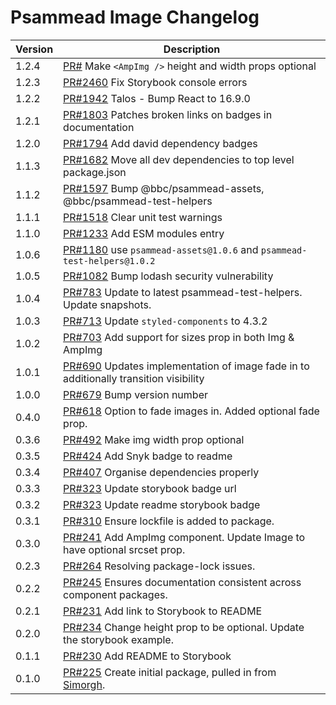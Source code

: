 # Psammead Image Changelog

<!-- prettier-ignore -->
| Version | Description |
|---------|-------------|
| 1.2.4 | [PR#]() Make `<AmpImg />` height and width props optional |
| 1.2.3 | [PR#2460](https://github.com/bbc/psammead/pull/2460) Fix Storybook console errors |
| 1.2.2 | [PR#1942](https://github.com/bbc/psammead/pull/1942) Talos - Bump React to 16.9.0 |
| 1.2.1 | [PR#1803](https://github.com/bbc/psammead/pull/1803/) Patches broken links on badges in documentation |
| 1.2.0 | [PR#1794](https://github.com/bbc/psammead/pull/1794) Add david dependency badges |
| 1.1.3 | [PR#1682](https://github.com/bbc/psammead/pull/1682) Move all dev dependencies to top level package.json |
| 1.1.2 | [PR#1597](https://github.com/bbc/psammead/pull/1597) Bump @bbc/psammead-assets, @bbc/psammead-test-helpers |
| 1.1.1 | [PR#1518](https://github.com/bbc/psammead/pull/1518) Clear unit test warnings |
| 1.1.0 | [PR#1233](https://github.com/bbc/psammead/pull/1233) Add ESM modules entry |
| 1.0.6 | [PR#1180](https://github.com/bbc/psammead/pull/1180) use `psammead-assets@1.0.6` and `psammead-test-helpers@1.0.2`|
| 1.0.5 | [PR#1082](https://github.com/bbc/psammead/pull/1082) Bump lodash security vulnerability |
| 1.0.4 | [PR#783](https://github.com/bbc/psammead/pull/783) Update to latest psammead-test-helpers. Update snapshots. |
| 1.0.3   | [PR#713](https://github.com/bbc/psammead/pull/713) Update `styled-components` to 4.3.2 |
| 1.0.2   | [PR#703](https://github.com/bbc/psammead/pull/703) Add support for sizes prop in both Img & AmpImg |
| 1.0.1   | [PR#690](https://github.com/bbc/psammead/pull/690) Updates implementation of image fade in to additionally transition visibility |
| 1.0.0   | [PR#679](https://github.com/bbc/psammead/pull/679) Bump version number |
| 0.4.0   | [PR#618](https://github.com/bbc/psammead/pull/618) Option to fade images in. Added optional fade prop. |
| 0.3.6   | [PR#492](https://github.com/bbc/psammead/pull/492) Make img width prop optional |
| 0.3.5   | [PR#424](https://github.com/bbc/psammead/pull/424) Add Snyk badge to readme |
| 0.3.4   | [PR#407](https://github.com/bbc/psammead/pull/407) Organise dependencies properly |
| 0.3.3   | [PR#323](https://github.com/bbc/psammead/pull/323) Update storybook badge url |
| 0.3.2   | [PR#323](https://github.com/BBC/psammead/pull/323) Update readme storybook badge |
| 0.3.1   | [PR#310](https://github.com/BBC-News/psammead/pull/310) Ensure lockfile is added to package. |
| 0.3.0   | [PR#241](https://github.com/BBC-News/psammead/pull/241) Add AmpImg component. Update Image to have optional srcset prop. |
| 0.2.3   | [PR#264](https://github.com/BBC/psammead/pull/264) Resolving package-lock issues. |
| 0.2.2   | [PR#245](https://github.com/BBC-News/psammead/pull/245) Ensures documentation consistent across component packages. |
| 0.2.1   | [PR#231](https://github.com/BBC-News/psammead/pull/231) Add link to Storybook to README |
| 0.2.0   | [PR#234](https://github.com/BBC-News/psammead/pull/234) Change height prop to be optional. Update the storybook example. |
| 0.1.1   | [PR#230](https://github.com/BBC-News/psammead/pull/230) Add README to Storybook |
| 0.1.0   | [PR#225](https://github.com/BBC-News/psammead/pull/225) Create initial package, pulled in from [Simorgh](https://github.com/BBC-News/simorgh). |
